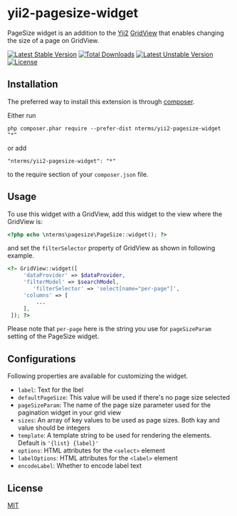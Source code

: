 yii2-pagesize-widget
====================

PageSize widget is an addition to the [Yii2](https://github.com/yiisoft/yii2) [GridView](http://www.yiiframework.com/doc-2.0/yii-grid-gridview.html) that enables
changing the size of a page on GridView.

[![Latest Stable Version](https://poser.pugx.org/nterms/yii2-pagesize-widget/v/stable)](https://packagist.org/packages/nterms/yii2-pagesize-widget) [![Total Downloads](https://poser.pugx.org/nterms/yii2-pagesize-widget/downloads)](https://packagist.org/packages/nterms/yii2-pagesize-widget) [![Latest Unstable Version](https://poser.pugx.org/nterms/yii2-pagesize-widget/v/unstable)](https://packagist.org/packages/nterms/yii2-pagesize-widget) [![License](https://poser.pugx.org/nterms/yii2-pagesize-widget/license)](https://packagist.org/packages/nterms/yii2-pagesize-widget)

Installation
------------

The preferred way to install this extension is through [composer](http://getcomposer.org/download/).

Either run

```
php composer.phar require --prefer-dist nterms/yii2-pagesize-widget "*"
```

or add

```
"nterms/yii2-pagesize-widget": "*"
```

to the require section of your `composer.json` file.


Usage
-----

To use this widget with a GridView, add this widget to the view where the GridView is:

~~~php
<?php echo \nterms\pagesize\PageSize::widget(); ?>
~~~

and set the `filterSelector` property of GridView as shown in 
following example.

~~~php
<?= GridView::widget([
     'dataProvider' => $dataProvider,
     'filterModel' => $searchModel,
		'filterSelector' => 'select[name="per-page"]',
     'columns' => [
         ...
     ],
 ]); ?>
~~~

Please note that `per-page` here is the string you use for `pageSizeParam` setting of the PageSize widget.

Configurations
--------------

Following properties are available for customizing the widget.

- `label`: Text for the lbel
- `defaultPageSize`: This value will be used if there's no page size selected
- `pageSizeParam`: The name of the page size parameter used for the pagination widget in your grid view
- `sizes`: An array of key values to be used as page sizes. Both kay and value should be integers
- `template`: A template string to be used for rendering the elements. Default is `'{list} {label}'`
- `options`: HTML attributes for the `<select>` element
- `labelOptions`: HTML attributes for the `<label>` element
- `encodeLabel`: Whether to encode label text

License
-------

[MIT](LICENSE.md)
